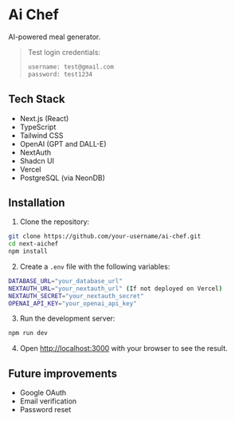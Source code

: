 # Ai Chef

AI-powered meal generator.

> Test login credentials:
>
> ```bash
> username: test@gmail.com
> password: test1234
> ```

## Tech Stack

- Next.js (React)
- TypeScript
- Tailwind CSS
- OpenAI (GPT and DALL-E)
- NextAuth
- Shadcn UI
- Vercel
- PostgreSQL (via NeonDB)

## Installation

1. Clone the repository:

```bash
git clone https://github.com/your-username/ai-chef.git
cd next-aichef
npm install
```

2. Create a `.env` file with the following variables:

```bash
DATABASE_URL="your_database_url"
NEXTAUTH_URL="your_nextauth_url" (If not deployed on Vercel)
NEXTAUTH_SECRET="your_nextauth_secret"
OPENAI_API_KEY="your_openai_api_key"
```

3. Run the development server:

```bash
npm run dev
```

4. Open [http://localhost:3000](http://localhost:3000) with your browser to see the result.

## Future improvements

- Google OAuth
- Email verification
- Password reset
